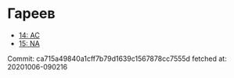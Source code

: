 # Гареев
- [14: AC](14.md)
- [15: NA](15.md)

Commit: ca715a49840a1cff7b79d1639c1567878cc7555d
 fetched at: 20201006-090216
